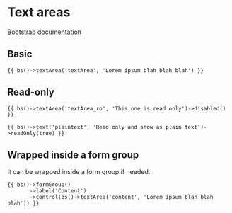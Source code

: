 # Text areas

[Bootstrap documentation](https://getbootstrap.com/docs/4.1/components/forms/#form-controls)

## Basic

```$php
{{ bs()->textArea('textArea', 'Lorem ipsum blah blah blah') }}
```

## Read-only

```$php
{{ bs()->textArea('textArea_ro', 'This one is read only')->disabled() }}
```

```$php
{{ bs()->text('plaintext', 'Read only and show as plain text')->readOnly(true) }}
```

## Wrapped inside a form group

It can be wrapped inside a form group if needed.

```$php
{{ bs()->formGroup()
       ->label('Content')
       ->control(bs()->textArea('content', 'Lorem ipsum blah blah blah')) }}
```
